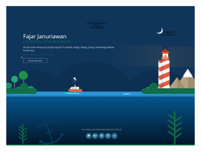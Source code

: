  <img src="https://raw.githubusercontent.com/januriawan/januriawan.github.io/master/januriawan/januriawan.github.io.png" alt="januriawan"> 

